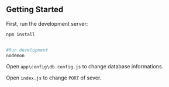 ## Getting Started

First, run the development server:

```bash
npm install


#Run development
nodemon

```
Open `app\config\db.config.js` to change database informations.

Open `index.js` to change `PORT` of sever.

